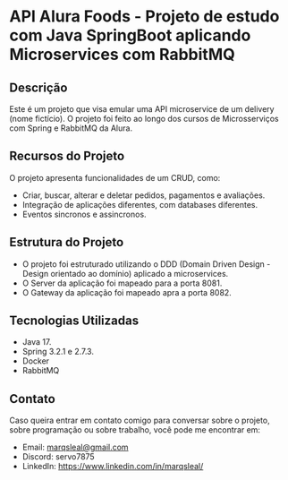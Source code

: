 # API Alura Foods - Projeto de estudo com Java SpringBoot aplicando Microservices com RabbitMQ

## Descrição
Este é um projeto que visa emular uma API microservice de um delivery (nome fictício). O projeto foi feito ao longo dos cursos de Microsserviços com Spring e RabbitMQ da Alura.

## Recursos do Projeto
O projeto apresenta funcionalidades de um CRUD, como:
- Criar, buscar, alterar e deletar pedidos, pagamentos e avaliações.
- Integração de aplicações diferentes, com databases diferentes.
- Eventos sincronos e assincronos.

## Estrutura do Projeto
- O projeto foi estruturado utilizando o DDD (Domain Driven Design - Design orientado ao domínio) aplicado a microservices.
- O Server da aplicação foi mapeado para a porta 8081.
- O Gateway da aplicação foi mapeado apra a porta 8082.
  
## Tecnologias Utilizadas
- Java 17.
- Spring 3.2.1 e 2.7.3.
- Docker
- RabbitMQ

## Contato
Caso queira entrar em contato comigo para conversar sobre o projeto, sobre programação ou sobre trabalho, você pode me encontrar em:
- Email: marqsleal@gmail.com
- Discord: servo7875
- LinkedIn: https://www.linkedin.com/in/marqsleal/
